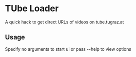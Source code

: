# TUbe Loader
A quick hack to get direct URLs of videos on tube.tugraz.at

## Usage
Specify no arguments to start ui or pass --help to view options
